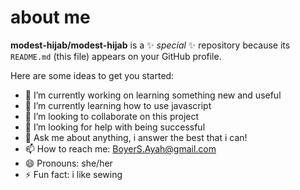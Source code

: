 # about me


**modest-hijab/modest-hijab** is a ✨ _special_ ✨ repository because its `README.md` (this file) appears on your GitHub profile.

Here are some ideas to get you started:

- 🔭 I’m currently working on learning something new and useful
- 🌱 I’m currently learning how to use javascript
- 👯 I’m looking to collaborate on this project
- 🤔 I’m looking for help with being successful
- 💬 Ask me about anything, i answer the best that i can!
- 📫 How to reach me: BoyerS.Ayah@gmail.com
- 😄 Pronouns: she/her
- ⚡ Fun fact: i like sewing

